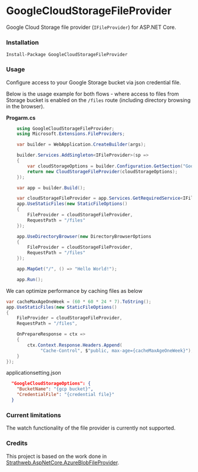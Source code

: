 # GoogleCloudStorageFileProvider

Google Cloud Storage file provider (`IFileProvider`) for ASP.NET Core.

### Installation

```
Install-Package GoogleCloudStorageFileProvider
```

### Usage

Configure access to your Google Storage bucket via json credential file. 

Below is the usage example for both flows - where access to files from Storage bucket is enabled on the `/files` route (including directory browsing in the browser).

**Progarm.cs**

```csharp 
    using GoogleCloudStorageFileProvider;
    using Microsoft.Extensions.FileProviders;

    var builder = WebApplication.CreateBuilder(args);

    builder.Services.AddSingleton<IFileProvider>(sp =>
    {
        var cloudStorageOptions = builder.Configuration.GetSection("GoogleCloudStorageOptions").Get<CloudStorageOptions>();
        return new CloudStorageFileProvider(cloudStorageOptions);
    });

    var app = builder.Build();

    var cloudStorageFileProvider = app.Services.GetRequiredService<IFileProvider>();
    app.UseStaticFiles(new StaticFileOptions()
    {
        FileProvider = cloudStorageFileProvider,
        RequestPath = "/files"
    });

    app.UseDirectoryBrowser(new DirectoryBrowserOptions
    {
        FileProvider = cloudStorageFileProvider,
        RequestPath = "/files"
    });

    app.MapGet("/", () => "Hello World!");

    app.Run();
```
We can optimize performance by caching files as below

```csharp
var cacheMaxAgeOneWeek = (60 * 60 * 24 * 7).ToString();
app.UseStaticFiles(new StaticFileOptions()
{
    FileProvider = cloudStorageFileProvider,
    RequestPath = "/files",

    OnPrepareResponse = ctx =>
    {
        ctx.Context.Response.Headers.Append(
             "Cache-Control", $"public, max-age={cacheMaxAgeOneWeek}");
    }
});
```

applicationsetting.json

```json
  "GoogleCloudStorageOptions": {
    "BucketName": "{gcp bucket}",
    "CredentialFile": "{credential file}"
  }
```

### Current limitations

The watch functionality of the file provider is currently not supported.

### Credits

This project is based on the work done in [Strathweb.AspNetCore.AzureBlobFileProvider](https://github.com/filipw/Strathweb.AspNetCore.AzureBlobFileProvider). 


